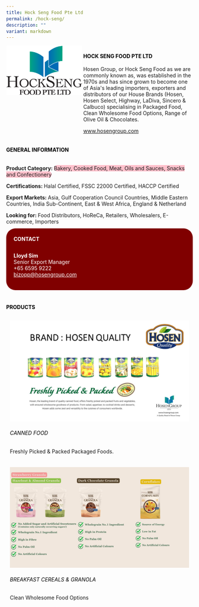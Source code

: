 ```yaml
---
title: Hock Seng Food Pte Ltd
permalink: /hock-seng/
description: ""
variant: markdown
---
```

<div class="flex-paragraph">
	<div style="display: flex; flex-wrap: wrap;" class="flex-container">
		<div style="flex: 1 1 40%; display: block;" class="card sgds">
			<img src="/images/hock_seng_food_logo.png">
		</div>
		<div style="flex: 1 1 58%; display: block; margin-left: 3px" class="card-sgds">
			<h4 style="text-transform: uppercase; color: black;"><b>Hock Seng Food Pte Ltd</b></h4>
			<p>Hosen Group, or Hock Seng Food as we are commonly known as, was established in the 1970s and has since grown to become one of Asia's leading importers, exporters and distributors of our House Brands (Hosen, Hosen Select, Highway, LaDiva, Sincero &amp; Calbuco) specialising in Packaged Food, Clean Wholesome Food Options, Range of Olive Oil &amp; Chocolates.</p>
			<p><a target="_blank" href="https://www.hosengroup.com">www.hosengroup.com</a></p>
		</div>
	</div>
</div>

<h4 style="text-transform: uppercase; color: black;">
	<b>General Information</b>
</h4>
<div style="display: flex; flex-wrap: wrap;" class="flex-container">
	<div style="flex: 1 1 65%; display: block; align-self: stretch" class="card sgds">
		<div class="flex-paragraph">
			<p>
				<b>Product Category: </b>
				<span style="background-color: pink; border-radius: 10px;">Bakery, Cooked Food, Meat, Oils and Sauces, Snacks and Confectionery</span>
			</p>
			<p>
				<b>Certifications: </b>Halal Certified, FSSC 22000 Certified, HACCP Certified
			</p>
			<p>
				<b>Export Markets: </b>Asia, Gulf Cooperation Council Countries, Middle Eastern Countries, India Sub-Continent, East &amp; West Africa, England &amp; Netherland
			</p>
			<p style="margin-bottom: 10px;">
				<b>Looking for: </b>Food Distributors, HoReCa, Retailers, Wholesalers, E-commerce, Importers
			</p>
		</div>
	</div>
	<div style="flex: 1 1 35%; padding: 10px; display: block; background-color: maroon; border-radius: 25px; align-self: center;" class="card sgds">
		<h4 style="color: white; margin-top: 10px; margin-left: 10px;">CONTACT</h4>
		<div class="flex-paragraph">
			<p style="padding: 10px; color: white;">
				<b>Lloyd Sim</b>
				<br>Senior Export Manager<br>+65 6595 9222<br>
				<a style="color: white;" href="mailto:bizopp@hosengroup.com">bizopp@hosengroup.com</a>
			</p>
		</div>
	</div>
</div>
<br>
<h4 style="text-transform: uppercase; color: black;">
	<b>Products</b>
</h4>
<div style="display: flex; flex-wrap: wrap;">
	<div style="flex: 1 1 47%; margin: 10px; display: block;" class="card sgds">
		<div style="display: block;" class="flex-image">
			<img src="/images/hock_seng_food_product_01.jpg">
		</div>
		<div class="flex-paragraph">
			<h6 style="text-transform: uppercase; color: black;">Canned Food</h6>
			<p>Freshly Picked &amp; Packed Packaged Foods.</p>
		</div>
	</div>
	<div style="flex: 1 1 47%; margin: 10px; display: block;" class="card sgds">
		<div style="display: block;" class="flex-image">
			<img src="/images/hock_seng_food_product_02.jpg">
		</div>
		<div class="flex-paragraph">
			<h6 style="text-transform: uppercase; color: black;">Breakfast Cereals &amp; Granola</h6>
			<p>Clean Wholesome Food Options</p>
		</div>
	</div>
</div>